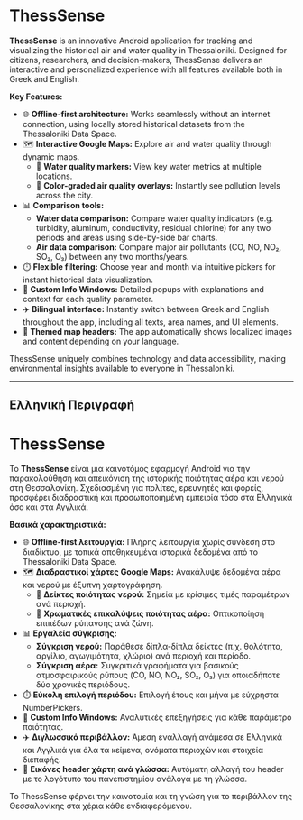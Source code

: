# ThessSense

**ThessSense** is an innovative Android application for tracking and visualizing the historical air and water quality in Thessaloniki. Designed for citizens, researchers, and decision-makers, ThessSense delivers an interactive and personalized experience with all features available both in Greek and English.

**Key Features:**

- 🌐 **Offline-first architecture:** Works seamlessly without an internet connection, using locally stored historical datasets from the Thessaloniki Data Space.
- 🗺️ **Interactive Google Maps:** Explore air and water quality through dynamic maps.
  - 🔵 **Water quality markers:** View key water metrics at multiple locations.
  - 🌈 **Color-graded air quality overlays:** Instantly see pollution levels across the city.
- 📊 **Comparison tools:**  
  - **Water data comparison:** Compare water quality indicators (e.g. turbidity, aluminum, conductivity, residual chlorine) for any two periods and areas using side-by-side bar charts.
  - **Air data comparison:** Compare major air pollutants (CO, NO, NO₂, SO₂, O₃) between any two months/years.
- ⏱️ **Flexible filtering:** Choose year and month via intuitive pickers for instant historical data visualization.
- 💬 **Custom Info Windows:** Detailed popups with explanations and context for each quality parameter.
- ✈️ **Bilingual interface:** Instantly switch between Greek and English throughout the app, including all texts, area names, and UI elements.
- 🏫 **Themed map headers:** The app automatically shows localized images and content depending on your language.

ThessSense uniquely combines technology and data accessibility, making environmental insights available to everyone in Thessaloniki.

---

## Ελληνική Περιγραφή

# ThessSense

Το **ThessSense** είναι μια καινοτόμος εφαρμογή Android για την παρακολούθηση και απεικόνιση της ιστορικής ποιότητας αέρα και νερού στη Θεσσαλονίκη. Σχεδιασμένη για πολίτες, ερευνητές και φορείς, προσφέρει διαδραστική και προσωποποιημένη εμπειρία τόσο στα Ελληνικά όσο και στα Αγγλικά.

**Βασικά χαρακτηριστικά:**

- 🌐 **Offline-first λειτουργία:** Πλήρης λειτουργία χωρίς σύνδεση στο διαδίκτυο, με τοπικά αποθηκευμένα ιστορικά δεδομένα από το Thessaloniki Data Space.
- 🗺️ **Διαδραστικοί χάρτες Google Maps:** Ανακάλυψε δεδομένα αέρα και νερού με έξυπνη χαρτογράφηση.
  - 🔵 **Δείκτες ποιότητας νερού:** Σημεία με κρίσιμες τιμές παραμέτρων ανά περιοχή.
  - 🌈 **Χρωματικές επικαλύψεις ποιότητας αέρα:** Οπτικοποίηση επιπέδων ρύπανσης ανά ζώνη.
- 📊 **Εργαλεία σύγκρισης:**  
  - **Σύγκριση νερού:** Παράθεσε δίπλα-δίπλα δείκτες (π.χ. θολότητα, αργίλιο, αγωγιμότητα, χλώριο) ανά περιοχή και περίοδο.
  - **Σύγκριση αέρα:** Συγκριτικά γραφήματα για βασικούς ατμοσφαιρικούς ρύπους (CO, NO, NO₂, SO₂, O₃) για οποιαδήποτε δύο χρονικές περιόδους.
- ⏱️ **Εύκολη επιλογή περιόδου:** Επιλογή έτους και μήνα με εύχρηστα NumberPickers.
- 💬 **Custom Info Windows:** Αναλυτικές επεξηγήσεις για κάθε παράμετρο ποιότητας.
- ✈️ **Διγλωσσικό περιβάλλον:** Άμεση εναλλαγή ανάμεσα σε Ελληνικά και Αγγλικά για όλα τα κείμενα, ονόματα περιοχών και στοιχεία διεπαφής.
- 🏫 **Εικόνες header χάρτη ανά γλώσσα:** Αυτόματη αλλαγή του header με το λογότυπο του πανεπιστημίου ανάλογα με τη γλώσσα.

Το ThessSense φέρνει την καινοτομία και τη γνώση για το περιβάλλον της Θεσσαλονίκης στα χέρια κάθε ενδιαφερόμενου.
